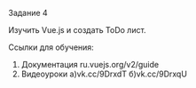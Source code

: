 Задание 4

Изучить Vue.js и создать ToDo лист.

Ссылки для обучения:
1. Документация ru.vuejs.org/v2/guide
2. Видеоуроки а)vk.cc/9DrxdT б)vk.cc/9DrxqU
